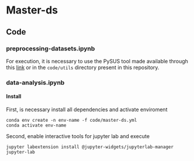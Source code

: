 # Master-ds

## Code

### preprocessing-datasets.ipynb

For execution, it is necessary to use the PySUS tool made available through this [link](https://github.com/fccoelho/PySUS) or in the `code/utils` directory present in this repository.

### data-analysis.ipynb

#### Install

First, is necessary install all dependencies and activate enviroment

```shell
conda env create -n env-name -f code/master-ds.yml
conda activate env-name
```

Second, enable interactive tools for jupyter lab and execute

```shell
jupyter labextension install @jupyter-widgets/jupyterlab-manager
jupyter-lab
```
